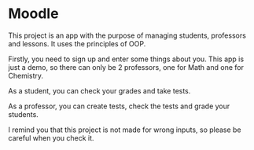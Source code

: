 # Moodle

This project is an app with the purpose of managing students, professors and lessons. It uses the principles of OOP.

Firstly, you need to sign up and enter some things about you. This app is just a demo, so there can only be 2 professors, one for Math and one for Chemistry.

As a student, you can check your grades and take tests.

As a professor, you can create tests, check the tests and grade your students.

I remind you that this project is not made for wrong inputs, so please be careful when you check it.
